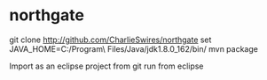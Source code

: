 # northgate
git clone http://github.com/CharlieSwires/northgate
set JAVA_HOME=C\:/Program\ Files/Java/jdk1.8.0_162/bin/
mvn package

Import as an eclipse project from git run from eclipse
